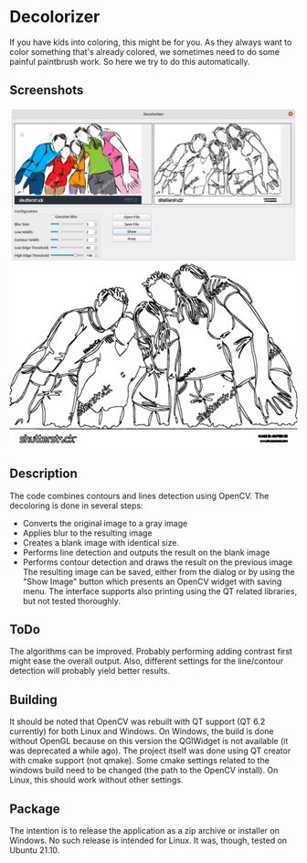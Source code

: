 # Decolorizer

If you have kids into coloring, this might be for you.
As they always want to color something that's already colored, we sometimes need to do some painful paintbrush work.
So here we try to do this automatically.

## Screenshots
![Program screenshot](/img/screenshot.png)
![Output result](/img/output.png)

##  Description
The code combines contours and lines detection using OpenCV.
The decoloring is done in several steps:
- Converts the original image to a gray image
- Applies blur to the resulting image 
- Creates a blank image with identical size.
- Performs line detection and outputs the result on the blank image
- Performs contour detection and draws the result on the previous image
The resulting image can be saved, either from the dialog or by using the "Show Image" button which presents an OpenCV widget with saving menu.
The interface supports also printing using the QT related libraries, but not tested thoroughly.

## ToDo
The algorithms can be improved. Probably performing adding contrast first might ease the overall output.
Also, different settings for the line/contour detection will probably yield better results.

## Building
It should be noted that OpenCV was rebuilt with QT support (QT 6.2 currently) for both Linux and Windows.
On Windows, the build is done without OpenGL because on this version the QGlWidget is not available (it was deprecated a while ago).
The project itself was done using QT creator with cmake support (not qmake). Some cmake settings related to the windows build need to be changed (the path to the OpenCV install). On Linux, this should work without other settings.

## Package
The intention is to release the application as a zip archive or installer on Windows. No such release is intended for Linux. It was, though, tested on Ubuntu 21.10.